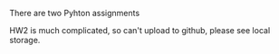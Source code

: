 There are two Pyhton assignments

HW2 is much complicated, so can't upload to github, please see local storage.
